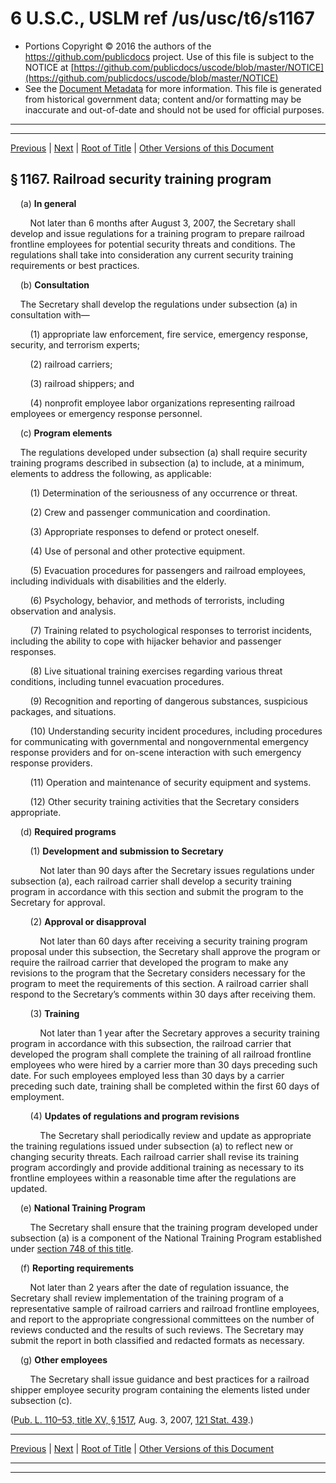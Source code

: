 ---
---

# 6 U.S.C., USLM ref /us/usc/t6/s1167

* Portions Copyright © 2016 the authors of the https://github.com/publicdocs project.
  Use of this file is subject to the NOTICE at [https://github.com/publicdocs/uscode/blob/master/NOTICE](https://github.com/publicdocs/uscode/blob/master/NOTICE)
* See the [Document Metadata](././../../../../../..//README.md) for more information.
  This file is generated from historical government data; content and/or formatting may be inaccurate and out-of-date and should not be used for official purposes.

----------
----------

[Previous](./../../../../../..//us/usc/t6/ch4/schIV/ptB/m__us_usc_t6_s1166.md) | [Next](./../../../../../..//us/usc/t6/ch4/schIV/ptB/m__us_usc_t6_s1168.md) | [Root of Title](./../../../../../../) | [Other Versions of this Document](https://publicdocs.github.io/go/links?ns=uslm&ref=%2Fus%2Fusc%2Ft6%2Fs1167)

## § 1167. Railroad security training program

    (a) __In general__ 

        Not later than 6 months after August 3, 2007, the Secretary shall develop and issue regulations for a training program to prepare railroad frontline employees for potential security threats and conditions. The regulations shall take into consideration any current security training requirements or best practices.

    (b) __Consultation__ 

    The Secretary shall develop the regulations under subsection (a) in consultation with—

        (1) appropriate law enforcement, fire service, emergency response, security, and terrorism experts;

        (2) railroad carriers;

        (3) railroad shippers; and

        (4) nonprofit employee labor organizations representing railroad employees or emergency response personnel.

    (c) __Program elements__ 

    The regulations developed under subsection (a) shall require security training programs described in subsection (a) to include, at a minimum, elements to address the following, as applicable:

        (1) Determination of the seriousness of any occurrence or threat.

        (2) Crew and passenger communication and coordination.

        (3) Appropriate responses to defend or protect oneself.

        (4) Use of personal and other protective equipment.

        (5) Evacuation procedures for passengers and railroad employees, including individuals with disabilities and the elderly.

        (6) Psychology, behavior, and methods of terrorists, including observation and analysis.

        (7) Training related to psychological responses to terrorist incidents, including the ability to cope with hijacker behavior and passenger responses.

        (8) Live situational training exercises regarding various threat conditions, including tunnel evacuation procedures.

        (9) Recognition and reporting of dangerous substances, suspicious packages, and situations.

        (10) Understanding security incident procedures, including procedures for communicating with governmental and nongovernmental emergency response providers and for on-scene interaction with such emergency response providers.

        (11) Operation and maintenance of security equipment and systems.

        (12) Other security training activities that the Secretary considers appropriate.

    (d) __Required programs__ 

        (1) __Development and submission to Secretary__ 

            Not later than 90 days after the Secretary issues regulations under subsection (a), each railroad carrier shall develop a security training program in accordance with this section and submit the program to the Secretary for approval.

        (2) __Approval or disapproval__ 

            Not later than 60 days after receiving a security training program proposal under this subsection, the Secretary shall approve the program or require the railroad carrier that developed the program to make any revisions to the program that the Secretary considers necessary for the program to meet the requirements of this section. A railroad carrier shall respond to the Secretary’s comments within 30 days after receiving them.

        (3) __Training__ 

            Not later than 1 year after the Secretary approves a security training program in accordance with this subsection, the railroad carrier that developed the program shall complete the training of all railroad frontline employees who were hired by a carrier more than 30 days preceding such date. For such employees employed less than 30 days by a carrier preceding such date, training shall be completed within the first 60 days of employment.

        (4) __Updates of regulations and program revisions__ 

            The Secretary shall periodically review and update as appropriate the training regulations issued under subsection (a) to reflect new or changing security threats. Each railroad carrier shall revise its training program accordingly and provide additional training as necessary to its frontline employees within a reasonable time after the regulations are updated.

    (e) __National Training Program__ 

        The Secretary shall ensure that the training program developed under subsection (a) is a component of the National Training Program established under [section 748 of this title][/us/usc/t6/s748].

    (f) __Reporting requirements__ 

        Not later than 2 years after the date of regulation issuance, the Secretary shall review implementation of the training program of a representative sample of railroad carriers and railroad frontline employees, and report to the appropriate congressional committees on the number of reviews conducted and the results of such reviews. The Secretary may submit the report in both classified and redacted formats as necessary.

    (g) __Other employees__ 

        The Secretary shall issue guidance and best practices for a railroad shipper employee security program containing the elements listed under subsection (c).

([Pub. L. 110–53, title XV, § 1517][/us/pl/110/53/s1517], Aug. 3, 2007, [121 Stat. 439][/us/stat/121/439].)

----------

[Previous](./../../../../../..//us/usc/t6/ch4/schIV/ptB/m__us_usc_t6_s1166.md) | [Next](./../../../../../..//us/usc/t6/ch4/schIV/ptB/m__us_usc_t6_s1168.md) | [Root of Title](./../../../../../../) | [Other Versions of this Document](https://publicdocs.github.io/go/links?ns=uslm&ref=%2Fus%2Fusc%2Ft6%2Fs1167)

----------
----------

[/us/usc/t6/s748]: https://publicdocs.github.io/go/links?ns=uslm&ref=%2Fus%2Fusc%2Ft6%2Fs748
[/us/pl/110/53/s1517]: https://publicdocs.github.io/go/links?ns=uslm&ref=%2Fus%2Fpl%2F110%2F53%2Fs1517
[/us/stat/121/439]: https://publicdocs.github.io/go/links?ns=uslm&ref=%2Fus%2Fstat%2F121%2F439


